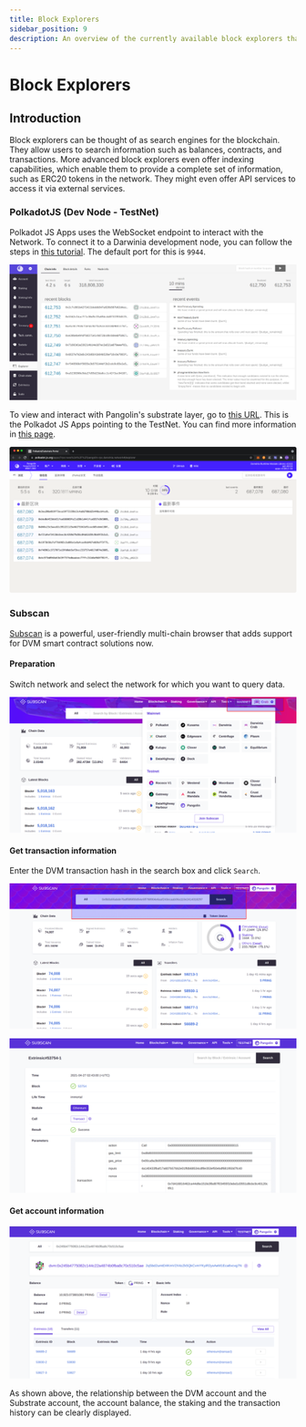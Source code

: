 ```yaml
---
title: Block Explorers
sidebar_position: 9
description: An overview of the currently available block explorers that may be used to navigate the Substrate and Ethereum layers of the Pangolin TestNet.
---
```

# Block Explorers

## Introduction

Block explorers can be thought of as search engines for the blockchain. They allow users to search information such as balances, contracts, and transactions. More advanced block explorers even offer indexing capabilities, which enable them to provide a complete set of information, such as ERC20 tokens in the network. They might even offer API services to access it via external services.

### PolkadotJS (Dev Node - TestNet)

Polkadot JS Apps uses the WebSocket endpoint to interact with the Network. To connect it to a Darwinia development node, you can follow the steps in [this tutorial](../../get-started/darwinia-dev/#connecting-to-darwinia-apps). The default port for this is `9944`.

![Polkadot JS Apps](../../../assets/crab-smart-chain/builders/tools/explorers-01.png)

To view and interact with Pangolin's substrate layer, go to [this URL](https://polkadot.js.org/apps/?rpc=wss%3A%2F%2Fpangolin-rpc.darwinia.network#/explorer). This is the Polkadot JS Apps pointing to the TestNet. You can find more information in [this page](../../get-started/darwinia-dev/#connecting-to-darwinia-apps).

![Polkadot JS Pangolin](../../../assets/crab-smart-chain/builders/tools/explorers-02.png)

### Subscan

[Subscan](https://crab.subscan.io/) is a powerful, user-friendly multi-chain browser that adds support for DVM smart contract solutions now.

#### Preparation

Switch network and select the network for which you want to query data.

![dvm](../../../assets/crab-smart-chain/builders/tools/explorers-03.png)

#### Get transaction information

Enter the DVM transaction hash in the search box and click `Search`.

![dvm](../../../assets/crab-smart-chain/builders/tools/explorers-04.png)

![dvm](../../../assets/crab-smart-chain/builders/tools/explorers-05.png)

#### Get account information

![dvm](../../../assets/crab-smart-chain/builders/tools/explorers-06.png)

As shown above, the relationship between the DVM account and the Substrate account, the account balance, the staking and the transaction history can be clearly displayed.
